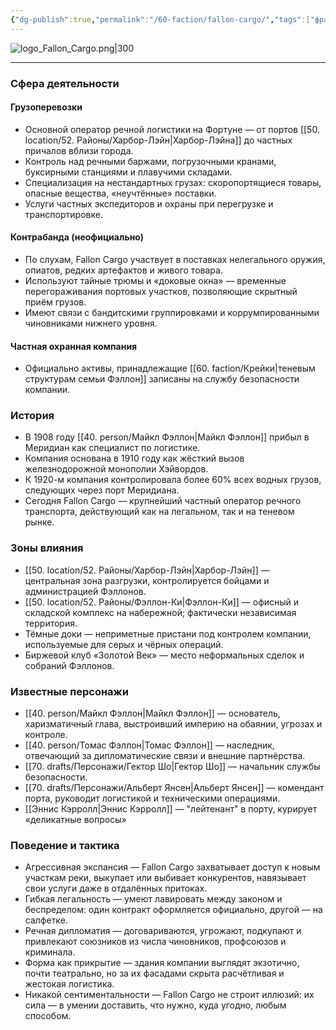 ```yaml
---
{"dg-publish":true,"permalink":"/60-faction/fallon-cargo/","tags":["фракция/фирма"]}
---
```


![logo_Fallon_Cargo.png|300](/img/user/90.%20files/logo_Fallon_Cargo.png)

---

### Сфера деятельности
#### Грузоперевозки
- Основной оператор речной логистики на Фортуне — от портов [[50. location/52. Районы/Харбор-Лэйн\|Харбор-Лэйна]] до частных причалов вблизи города.
- Контроль над речными баржами, погрузочными кранами, буксирными станциями и плавучими складами.
- Специализация на нестандартных грузах: скоропортящиеся товары, опасные вещества, «неучтённые» поставки.
- Услуги частных экспедиторов и охраны при перегрузке и транспортировке.
#### Контрабанда (неофициально)
- По слухам, Fallon Cargo участвует в поставках нелегального оружия, опиатов, редких артефактов и живого товара.
- Используют тайные трюмы и «доковые окна» — временные перегораживания портовых участков, позволяющие скрытный приём грузов.
- Имеют связи с бандитскими группировками и коррумпированными чиновниками нижнего уровня.
#### Частная охранная компания
- Официально активы, принадлежащие [[60. faction/Крейки\|теневым структурам семьи Фэллон]] записаны на службу безопасности компании.
### История
- В 1908 году [[40. person/Майкл Фэллон\|Майкл Фэллон]] прибыл в Меридиан как специалист по логистике.
- Компания основана в 1910 году как жёсткий вызов железнодорожной монополии Хэйвордов.
- К 1920-м компания контролировала более 60% всех водных грузов, следующих через порт Меридиана.
- Сегодня Fallon Cargo — крупнейший частный оператор речного транспорта, действующий как на легальном, так и на теневом рынке.
### Зоны влияния
- [[50. location/52. Районы/Харбор-Лэйн\|Харбор-Лэйн]] — центральная зона разгрузки, контролируется бойцами и администрацией Фэллонов.
- [[50. location/52. Районы/Фэллон-Ки\|Фэллон-Ки]] — офисный и складской комплекс на набережной; фактически независимая территория.
- Тёмные доки — неприметные пристани под контролем компании, используемые для серых и чёрных операций.
- Биржевой клуб «Золотой Век» — место неформальных сделок и собраний Фэллонов.
### Известные персонажи
- [[40. person/Майкл Фэллон\|Майкл Фэллон]] — основатель, харизматичный глава, выстроивший империю на обаянии, угрозах и контроле.
- [[40. person/Томас Фэллон\|Томас Фэллон]] — наследник, отвечающий за дипломатические связи и внешние партнёрства.
- [[70. drafts/Персонажи/Гектор Шо\|Гектор Шо]] — начальник службы безопасности.
- [[70. drafts/Персонажи/Альберт Янсен\|Альберт Янсен]] — комендант порта, руководит логистикой и техническими операциями.
- [[Эннис Кэрролл\|Эннис Кэрролл]] — "лейтенант" в порту, курирует «деликатные вопросы»
### Поведение и тактика
- Агрессивная экспансия — Fallon Cargo захватывает доступ к новым участкам реки, выкупает или выбивает конкурентов, навязывает свои услуги даже в отдалённых притоках.
- Гибкая легальность — умеют лавировать между законом и беспределом: один контракт оформляется официально, другой — на салфетке.
- Речная дипломатия — договариваются, угрожают, подкупают и привлекают союзников из числа чиновников, профсоюзов и криминала.
- Форма как прикрытие — здания компании выглядят экзотично, почти театрально, но за их фасадами скрыта расчётливая и жестокая логистика.
- Никакой сентиментальности — Fallon Cargo не строит иллюзий: их сила — в умении доставить, что нужно, куда угодно, любым способом.
